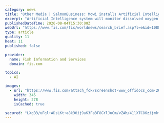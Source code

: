 ```yaml
---
category: news
title: "Other Media | SalmonBusiness: Mowi installs Artificial Intelligence systems to monitor twenty of its Scottish salmon farms"
excerpt: "Artificial Intelligence system will monitor dissolved oxygen and temperature at each farm by using cableless sensors. In a press release, Innovasea’s UK distributor RS Aqua writes that Mowi will be using (AI) systems to monitor twenty of its Scottish ..."
publishedDateTime: 2020-08-04T15:30:00Z
webUrl: "https://www.fis.com/fis/worldnews/search_brief.asp?l=e&id=108892&ndb=1"
type: article
quality: 11
heat: 11
published: false

provider:
  name: Fish Information and Services
  domain: fis.com

topics:
  - AI

images:
  - url: "https://www.fis.com/attach_fck/screenshot-www_offidocs_com-2020_08_04-16_19_58.png"
    width: 345
    height: 278
    isCached: true

secured: "LXgB3/uFgl+ADsLKt+a8k30ij9aK3Fa3F8GYlJuGm/vZAh/41lXTC86zijmkfusKkXEeWHonKqXItfXrqs0en19F0JMP0wsV0Mmr8qKfO8dK26sI74fE3+Ax1glkcllMVTVwxL9nUbocZr7GE3F0RIxW2vCAuJIFLdstl94zGxGkVzZa8iMwFq558qgPlULpTTME1X1hjOJ5hjmLo3fMu4tAqPKeTmXcxE051Mip9pwxolW3YgW7foGN1k7RfF7UYyDvvlML7OeqR5bmWv6risfepXe63n107crfEZAfzfxxDBAR4Ir4xEgDx/qVV1uOR8cQCGkCSh1YcHczipeeAg==;iQgKipTTbBv4kaRujv9WKQ=="
---
```


